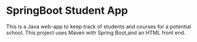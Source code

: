 # SpringBoot Student App
This is a Java web-app to keep track of students and courses for a potential school. 
This project uses Maven with Spring Boot,and an HTML front end.

